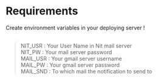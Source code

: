 
# Requirements
 Create environment variables in your deploying server !<br><br>
 >NIT_USR : Your User Name in Nit mail server<br>
 >NIT_PW : Your mail server password<br>
 >MAIL_USR : Your gmail server username<br>
 >MAIL_PW : Your gmail server password<br>
 >MAIL_SND : To which mail the notification to send to<br>
